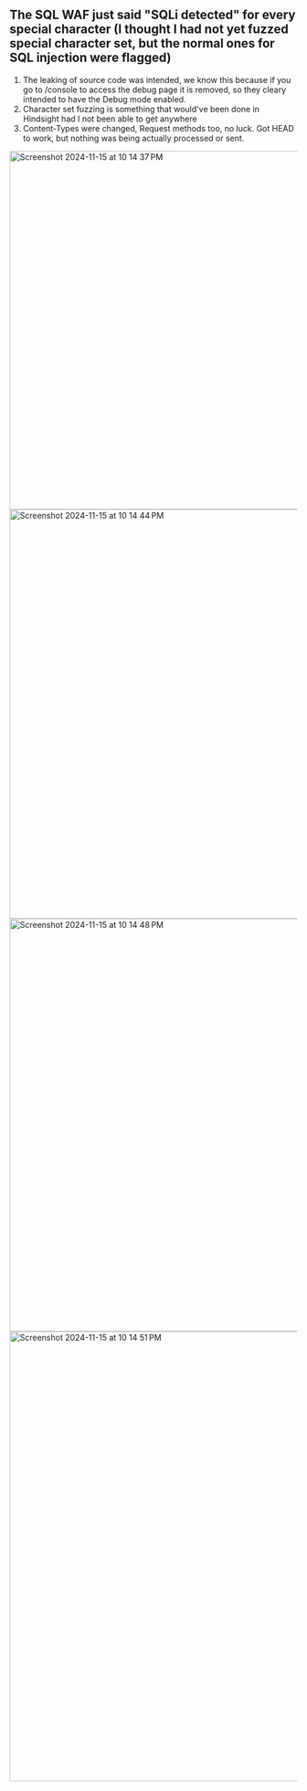 
## The SQL WAF just said "SQLi detected" for every special character (I thought I had not yet fuzzed special character set, but the normal ones for SQL injection were flagged)

1) The leaking of source code was intended, we know this because if you go to /console to access the debug page it is removed, so they cleary intended to have the Debug mode enabled.
2) Character set fuzzing is something that would've been done in Hindsight had I not been able to get anywhere
3) Content-Types were changed, Request methods too, no luck. Got HEAD to work, but nothing was being actually processed or sent.

<img width="628" alt="Screenshot 2024-11-15 at 10 14 37 PM" src="https://github.com/user-attachments/assets/ff0db6b0-4f33-4115-a2f5-3b16f7112ca7">

<img width="717" alt="Screenshot 2024-11-15 at 10 14 44 PM" src="https://github.com/user-attachments/assets/d4954824-0382-4343-87dc-d48cad8802bc">

<img width="723" alt="Screenshot 2024-11-15 at 10 14 48 PM" src="https://github.com/user-attachments/assets/e43eff06-749e-4abc-961c-8b614d9b6a12">

<img width="788" alt="Screenshot 2024-11-15 at 10 14 51 PM" src="https://github.com/user-attachments/assets/248259d4-a200-4999-a602-73f070c44d55">
